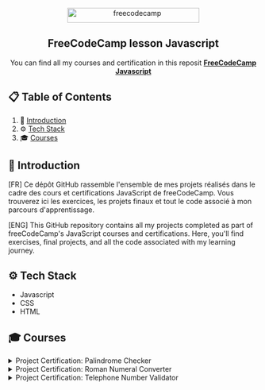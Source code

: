 <div align="center">
  <br />
    <a href="https://www.freecodecamp.org/learn/" target="_blank">
      <img src="https://cdn.freecodecamp.org/platform/universal/fcc_primary.svg"
        width="266"
        height="30"
        alt="freecodecamp">
    </a>
  <br />

  <h2 align="center">FreeCodeCamp lesson Javascript</h2>

   <div align="center">
     You can find all my courses and certification in this reposit <a href="https://www.freecodecamp.org/learn/javascript-algorithms-and-data-structures-v8/" target="_blank"><b>FreeCodeCamp Javascript</b></a>
    </div>
</div>

## 📋 <a name="table">Table of Contents</a>

1. 🤖 [Introduction](#introduction)
2. ⚙️ [Tech Stack](#tech-stack)
3. 🎓 [Courses](#courses)

## <a name="introduction">🤖 Introduction</a>

[FR] Ce dépôt GitHub rassemble l'ensemble de mes projets réalisés dans le cadre des cours et certifications JavaScript de freeCodeCamp. Vous trouverez ici les exercices, les projets finaux et tout le code associé à mon parcours d'apprentissage.

[ENG] This GitHub repository contains all my projects completed as part of freeCodeCamp's JavaScript courses and certifications. Here, you'll find exercises, final projects, and all the code associated with my learning journey.

## <a name="tech-stack">⚙️ Tech Stack</a>

- Javascript
- CSS
- HTML

## <a name="courses">🎓 Courses</a>
<details>
<summary>Project Certification: Palindrome Checker</summary>

## Gradebook App: Review JavaScript Fundamentals

In this mini project, I get to review JavaScript fundamentals like **functions, variables, conditionals** and more by building a gradebook app.
This give me an opportunity to solve small problems and get a better understanding of the basics.

## Color Changer: Learn Basic Debugging by Building a Random Background Color Changer

In this project, I help CamperBot to build a **random background color changer** and help him to find and fix errors.

## Calorie Counter: Learn Form Validation

In this calorie counter project, I learn how to validate user input, perform calculations based on that input, and dynamically update I interface to display the results.
In this practice project, I learn basic **regular expressions, template literals, the addEventListener() method**, and more.

## Rock-Paper-Scissors: Review DOM Manipulation by Building a Rock, Paper, Scissors Game

In this mini project, I review conditionals, **functions, getElementById**, and more. This project give me an opportunity to solve small problems and get a better understanding of the basics.

## Music-Player: Learn basic string and array methods by building a music player

Learn some essential string and array methods like the **find(), forEach(), map()**, and **join()**. These methods are crucial for developing dynamic web applications.
I code a basic MP3 player. The project covers fundamental concepts such as handling audio playback, managing a playlist, implementing play, pause, next, previous, and shuffle functionalities. I learn how to dynamically update I user interface based on the current song.

</details>

<details>
<summary>Project Certification: Roman Numeral Converter</summary>


## Date-Object: Learn the Date Object by Building a Date Formatter, Complete

In this project, I learn how to work with the **JavaScript Date object**, including its methods and properties. I also learn how to correctly format dates.

This project cover concepts such as the **getDate()**, **getMonth()**, and **getFullYear()** methods.

## Football-Team-Player: Learn Modern JavaScript Methods by Building Football Team Cards, Not started

In this project, I build a set of football team cards and learn about **nested objects**, **object destructuring**, and **default parameters**.
This project cover concepts like, **default parameters, Object.freeze()**, and reinforce my knowledge of the **switch statement** and **map()** method.

## Todo-App: Learn localStorage by Building a Todo App, Not started

In this TODO application, I learn how to handle form inputs, manage local storage, perform CRUD (Create, Read, Update, Delete) operations on tasks, implement event listeners, and toggle UI elements.

## Decimal-to-binary: Learn Recursion by Building a Decimal to Binary Converter

I build a decimal-to-binary converter using JavaScript. I learn the fundamental concepts of **recursion**, explore the **call stack**, and build out a visual representation of the **recursion process** through an animation.

</details>

<details>
<summary>Project Certification: Telephone Number Validator </summary>

## Regular-Expression: Learn Regular Expressions by Building a Spam Filter

Regular expressions, often shortened to "regex" or "regexp", are patterns that help programmers match, search, and replace text. Regular expressions are powerful, but can be difficult to understand because they use so many special characters.

In this spam filter project, I learn about capture groups, **positive lookaheads**, **negative lookaheads**, and other techniques to match any text I want.

## Number-sorter : Learn Basic algorrithmic thinking by building a number sorter

In this number sorter project, I learn how to implement and visualize different sorting algorithms like bubble sort, selection sort, and insertion sort – all with JavaScript.

This project help me to understand the fundamental concepts behind these algorithms, and how I can apply them to sort numerical data in web applications.







</details>
